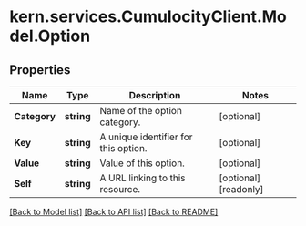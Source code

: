 
# kern.services.CumulocityClient.Model.Option

## Properties

Name | Type | Description | Notes
------------ | ------------- | ------------- | -------------
**Category** | **string** | Name of the option category. | [optional] 
**Key** | **string** | A unique identifier for this option. | [optional] 
**Value** | **string** | Value of this option. | [optional] 
**Self** | **string** | A URL linking to this resource. | [optional] [readonly] 

[[Back to Model list]](../README.md#documentation-for-models)
[[Back to API list]](../README.md#documentation-for-api-endpoints)
[[Back to README]](../README.md)

